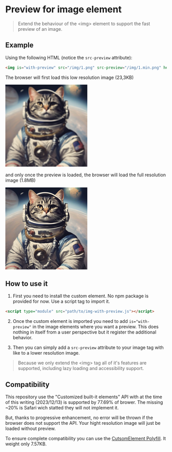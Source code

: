 # Preview for image element

> Extend the behaviour of the \<img\> element to support the fast preview of an image.

## Example

Using the following HTML (notice the `src-preview` attribute):

```html
<img is="with-preview" src="/img/1.png" src-preview="/img/1.min.png" height="256px" alt="An astronaut cat"></img>
``` 

The browser will first load this low resolution image (23,3KB)

<img src="img/1.min.png" height="256px"></img>

and only once the preview is loaded, the browser will load the full resolution image (1.8MB)

<img src="img/1.png" height="256px"></img>


## How to use it


1. First you need to install the custom element. No npm package is provided for 
now. Use a script tag to import it.

```html
<script type="module" src="path/to/img-with-preview.js"></script>
```

2. Once the custom element is imported you need to add `is="with-preview"` 
in the image elements where you want a preview. This does nothing in itself 
from a user perspective but it register the additional behavior.

3. Then you can simply add a `src-preview` attribute to your image tag with like to 
a lower resolution image. 


> Because we only extend the \<img\> tag all of it's features are supported, 
including lazy loading and accessibility support.

## Compatibility 

This repository use the "Customized built-it elements" API with at the time of 
this writing (2023/12/13) is supported by 77.69% of brower. The missing ~20% is
Safari wich statted they will not implement it.

But, thanks to progressive enhancement, no error will be thrown if the browser 
does not support the API. Your hight resolution image will just be loaded without
preview. 

To ensure complete compatibility you can use the 
[CutsomElement Polyfill](https://github.com/ungap/custom-elements#readme).
It weight only 7.57KB. 
